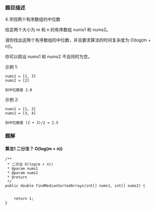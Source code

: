 ### 题目描述
4.寻找两个有序数组的中位数

给定两个大小为 m 和 n 的有序数组 nums1 和 nums2。

请你找出这两个有序数组的中位数，并且要求算法的时间复杂度为 O(log(m + n))。

你可以假设 nums1 和 nums2 不会同时为空。

示例 1:
```
nums1 = [1, 3]
nums2 = [2]

则中位数是 2.0
```

示例 2:
```
nums1 = [1, 2]
nums2 = [3, 4]

则中位数是 (2 + 3)/2 = 2.5
```

### 题解

#### 算法1 二分法？ O(log(m + n))

```$java
/**
 * 二分法 O(log(m + n))
 * @param nums1
 * @param nums2
 * @return
 */
public double findMedianSortedArrays(int[] nums1, int[] nums2) {
    

    return 1;
}
```
